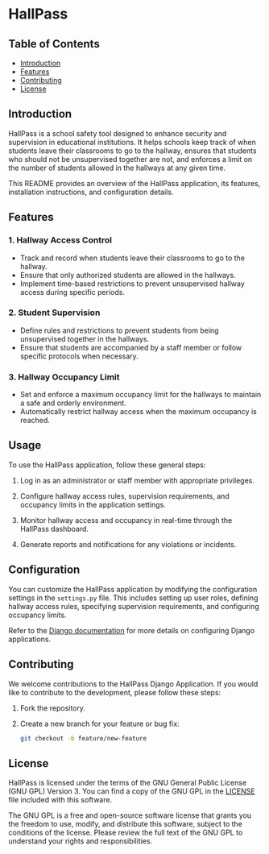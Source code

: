 # HallPass


## Table of Contents
- [Introduction](#introduction)
- [Features](#features)
- [Contributing](#contributing)
- [License](#license)

## Introduction

HallPass is a school safety tool designed to enhance security and supervision in educational institutions. It helps schools keep track of when students leave their classrooms to go to the hallway, ensures that students who should not be unsupervised together are not, and enforces a limit on the number of students allowed in the hallways at any given time.

This README provides an overview of the HallPass application, its features, installation instructions, and configuration details.

## Features

### 1. Hallway Access Control
- Track and record when students leave their classrooms to go to the hallway.
- Ensure that only authorized students are allowed in the hallways.
- Implement time-based restrictions to prevent unsupervised hallway access during specific periods.

### 2. Student Supervision
- Define rules and restrictions to prevent students from being unsupervised together in the hallways.
- Ensure that students are accompanied by a staff member or follow specific protocols when necessary.

### 3. Hallway Occupancy Limit
- Set and enforce a maximum occupancy limit for the hallways to maintain a safe and orderly environment.
- Automatically restrict hallway access when the maximum occupancy is reached.

## Usage

To use the HallPass application, follow these general steps:

1. Log in as an administrator or staff member with appropriate privileges.

2. Configure hallway access rules, supervision requirements, and occupancy limits in the application settings.

3. Monitor hallway access and occupancy in real-time through the HallPass dashboard.

4. Generate reports and notifications for any violations or incidents.

## Configuration

You can customize the HallPass application by modifying the configuration settings in the `settings.py` file. This includes setting up user roles, defining hallway access rules, specifying supervision requirements, and configuring occupancy limits.

Refer to the [Django documentation](https://docs.djangoproject.com/en/3.2/topics/settings/) for more details on configuring Django applications.

## Contributing

We welcome contributions to the HallPass Django Application. If you would like to contribute to the development, please follow these steps:

1. Fork the repository.

2. Create a new branch for your feature or bug fix:
   ```bash
   git checkout -b feature/new-feature

## License

HallPass is licensed under the terms of the GNU General Public License (GNU GPL) Version 3. You can find a copy of the GNU GPL in the [LICENSE](LICENSE) file included with this software.

The GNU GPL is a free and open-source software license that grants you the freedom to use, modify, and distribute this software, subject to the conditions of the license. Please review the full text of the GNU GPL to understand your rights and responsibilities.
